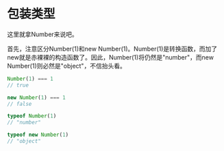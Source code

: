 # 包装类型

这里就拿Number来说吧。

首先，注意区分Number(1)和new Number(1)。Number(1)是转换函数，而加了new就是赤裸裸的构造函数了。因此，Number(1)将仍然是"number"，而new Number(1)则必然是"object"，不信抬头看。

```javascript
Number(1) === 1
// true

new Number(1) === 1
// false

typeof Number(1)
// "number"

typeof new Number(1)
// "object"
```